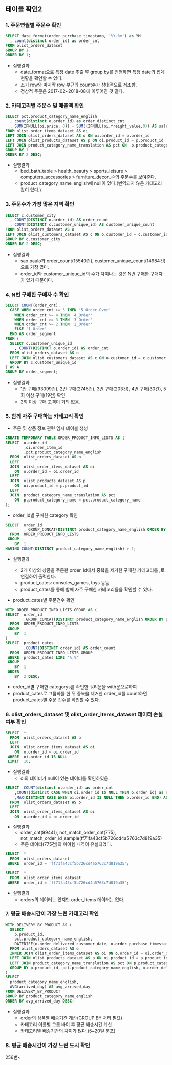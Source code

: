 ## 테이블 확인2
### 1. 주문연월별 주문수 확인
``` sql
SELECT date_format(order_purchase_timestamp, '%Y-%m') as YM
  , count(distinct order_id) as order_cnt
FROM olist_orders_dataset
GROUP BY 1
ORDER BY 1;
```
- 실행결과
  - date_format으로 특정 date 추출 후 group by를 진행하면 특정 date의 집계현황을 확인할 수 있다.
  - 초기 row와 마지막 row 부근의 count수가 상대적으로 저조함. 
  - 정상적 주문은 2017-02~2018-08에 이루어진 것 같다.

### 2. 카테고리별 주문수 및 매출액 확인
``` sql
SELECT pct.product_category_name_english
  , count(distinct o.order_id) as order_distinct_cnt
  , SUM(IFNULL(oi.price, 0)) + SUM((IFNULL(oi.freight_value,0)) AS sale_amt
FROM olist_order_items_dataset AS oi
LEFT JOIN olist_orders_dataset AS o ON oi.order_id = o.order_id
LEFT JOIN olist_products_dataset AS p ON oi.product_id = p.product_id
LEFT JOIN product_category_name_translation AS pct ON  p.product_category_name = pct.product_category_name
GROUP BY 1
ORDER BY 2 DESC;
```
- 실행결과
  - bed_bath_table > health_beauty > sports_leisure > computers_accessories > furniture_decor..순의 주문수를 보여준다.
  - product_category_name_english에 null이 있다.(번역되지 않은 카테고리 값이 있다.)

### 3. 주문수가 가장 많은 지역 확인
``` sql
SELECT c.customer_city
  , COUNT(DISTINCT o.order_id) AS order_count
  , COUNT(DISTINCT c.customer_unique_id) AS customer_unique_count
FROM olist_orders_dataset AS o
LEFT JOIN olist_customers_dataset AS c ON o.customer_id = c.customer_id
GROUP BY c.customer_city
ORDER BY 2 DESC;
```
- 실행결과
  - sao paulo가 order_count(15540건), customer_unique_count(14984건)으로 가장 많다.
  - order_id와 customer_unique_id의 수가 차이나는 것은 N번 구매한 구매자가 있기 때문이다.

### 4. N번 구매한 구매자 수 확인
``` sql
SELECT COUNT(order_cnt),
  CASE WHEN order_cnt >= 5 THEN '5_Order_Over'
    WHEN order_cnt >= 4 THEN '4_Order'
    WHEN order_cnt >= 3 THEN '3_Order'
    WHEN order_cnt >= 2 THEN '2_Order'
    ELSE '1_Order'
  END AS order_segment
FROM (
  SELECT c.customer_unique_id
    , COUNT(DISTINCT o.order_id) AS order_cnt
  FROM olist_orders_dataset AS o
  LEFT JOIN olist_customers_dataset AS c ON o.customer_id = c.customer_id
  GROUP BY c.customer_unique_id
) AS A
GROUP BY order_segment;
```
- 실행결과
  - 1번 구매(93099건), 2번 구매(2745건), 3번 구매(203건), 4번 구매(30건), 5회 이상 구매(19건) 확인
  - 2회 이상 구매 고객이 거의 없음.

### 5. 함께 자주 구매하는 카테고리 확인
- 주문 및 상품 정보 관련 임시 테이블 생성
``` sql
CREATE TEMPORARY TABLE ORDER_PRODUCT_INFO_LISTS AS (
SELECT  o.order_id
		,oi.order_item_id
        ,pct.product_category_name_english
  FROM  olist_orders_dataset AS o
  LEFT 
  JOIN  olist_order_items_dataset AS oi 
    ON  o.order_id = oi.order_id
  LEFT 
  JOIN  olist_products_dataset AS p 
    ON  oi.product_id = p.product_id
  LEFT 
  JOIN  product_category_name_translation AS pct 
    ON  p.product_category_name = pct.product_category_name  
);
```

- order_id별 구매한 category 확인
``` sql
SELECT  order_id 
		, GROUP_CONCAT(DISTINCT product_category_name_english ORDER BY product_category_name_english ASC) AS product_cates
  FROM  ORDER_PRODUCT_INFO_LISTS
 GROUP
	BY  1
HAVING COUNT(DISTINCT product_category_name_english) > 1;
```
- 실행결과
  - 2개 이상의 상품을 주문한 order_id에서 중복을 제거한 구매한 카테고리를 ,로 연결하여 출력한다.
  - product_cates: consoles_games, toys 등등
  - product_cates를 통해 함께 자주 구매한 카테고리들을 확인할 수 있다.
    
- product_cates별 주문건수 확인
``` sql
WITH ORDER_PRODUCT_INFO_LISTS_GROUP AS (
SELECT  order_id 
		,GROUP_CONCAT(DISTINCT product_category_name_english ORDER BY product_category_name_english ASC) AS product_cates
  FROM  ORDER_PRODUCT_INFO_LISTS
 GROUP
	BY  1
)
SELECT  product_cates
		,COUNT(DISTINCT order_id) AS order_count
  FROM  ORDER_PRODUCT_INFO_LISTS_GROUP
 WHERE  product_cates LIKE '%,%'
 GROUP
    BY  1
 ORDER
    BY  2 DESC;
```
- order_id별 구매한 categorys를 확인한 쿼리문을 with문으로하여
- product_cates로 그룹화를 한 뒤 중복을 제거한 order_id를 count하면 product_cates별 주문 건수를 확인할 수 있다.

### 6. olist_orders_dataset 및 olist_order_items_dataset 데이터 손실 여부 확인
``` sql
SELECT  *
  FROM  olist_orders_dataset AS o
  LEFT 
  JOIN  olist_order_items_dataset AS oi 
    ON  o.order_id = oi.order_id
 WHERE  oi.order_id IS NULL
 LIMIT  10;
```
- 실행결과
	- oi의 데이터가 null이 있는 데이터를 확인하였음.

``` sql
SELECT  COUNT(distinct o.order_id) as order_cnt
	,COUNT(distinct CASE WHEN oi.order_id IS NULL THEN o.order_id) as not_match_order_cnt
	,MAX(DISTINCT CASE WHEN oi.order_id IS NULL THEN o.order_id END) AS not_match_order_id_sample
  FROM  olist_orders_dataset AS o
  LEFT 
  JOIN  olist_order_items_dataset AS oi 
    ON  o.order_id = oi.order_id
```
- 실행결과
	- order_cnt(99441), not_match_order_cnt(775), not_match_order_id_sample(ff71fa43cf5b726cd4a5763c7d819a35)
	- 주문 데이터(775건)의 아이템 내역이 유실되었다.

``` sql
SELECT  *
  FROM  olist_orders_dataset
 WHERE  order_id = 'ff71fa43cf5b726cd4a5763c7d819a35';
 
SELECT  *
  FROM  olist_order_items_dataset
 WHERE  order_id = 'ff71fa43cf5b726cd4a5763c7d819a35';
```
- 실행결과
	- orders의 데이터는 있지만 order_items 데이터는 없다.

### 7. 평균 배송시간이 가장 느린 카테고리 확인
``` sql
WITH DELIVERY_BY_PRODUCT AS (
  SELECT 
    p.product_id,
    pct.product_category_name_english,
    DATEDIFF(o.order_delivered_customer_date, o.order_purchase_timestamp) AS arrived_day
  FROM olist_orders_dataset AS o
  INNER JOIN olist_order_items_dataset AS oi ON o.order_id = oi.order_id
  LEFT JOIN olist_products_dataset AS p ON oi.product_id = p.product_id
  LEFT JOIN product_category_name_translation AS pct ON p.product_category_name = pct.product_category_name
  GROUP BY p.product_id, pct.product_category_name_english, o.order_delivered_customer_date, o.order_purchase_timestamp
)
SELECT 
  product_category_name_english,
  AVG(arrived_day) AS avg_arrived_day
FROM DELIVERY_BY_PRODUCT
GROUP BY product_category_name_english
ORDER BY avg_arrived_day DESC;  
```
- 실행결과
	- order의 상품별 배송기간 계산(GROUP BY 처리 필요)
	- 카테고리 이름별 그룹 바이 후 평균 배송시간 계산
	- 카테고리별 배송기간의 차이가 많다.(5~20일 분포)

### 8. 평균 배송시간이 가장 느린 도시 확인
256번~
